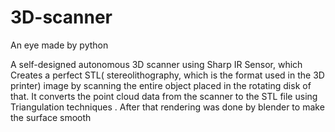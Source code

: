 # 3D-scanner
An eye made by python 


A self-designed autonomous 3D scanner using  Sharp IR Sensor, which Creates a
perfect STL( stereolithography, which is the format used in the 3D printer) image by scanning the
entire object placed in the rotating disk of that. It converts the point cloud data from the scanner
to the STL file using  Triangulation techniques . After that rendering was done by blender to
make the surface smooth
